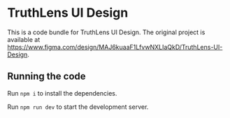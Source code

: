 
  # TruthLens UI Design

  This is a code bundle for TruthLens UI Design. The original project is available at https://www.figma.com/design/MAJ6kuaaF1LfvwNXLIaQkD/TruthLens-UI-Design.

  ## Running the code

  Run `npm i` to install the dependencies.

  Run `npm run dev` to start the development server.
  